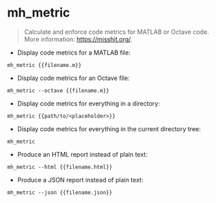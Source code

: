 # mh_metric

> Calculate and enforce code metrics for MATLAB or Octave code.
> More information: <https://misshit.org/>.

- Display code metrics for a MATLAB file:

`mh_metric {{filename.m}}`

- Display code metrics for an Octave file:

`mh_metric --octave {{filename.m}}`

- Display code metrics for everything in a directory:

`mh_metric {{path/to/<placeholder>}}`

- Display code metrics for everything in the current directory tree:

`mh_metric`

- Produce an HTML report instead of plain text:

`mh_metric --html {{filename.html}}`

- Produce a JSON report instead of plain text:

`mh_metric --json {{filename.json}}`
